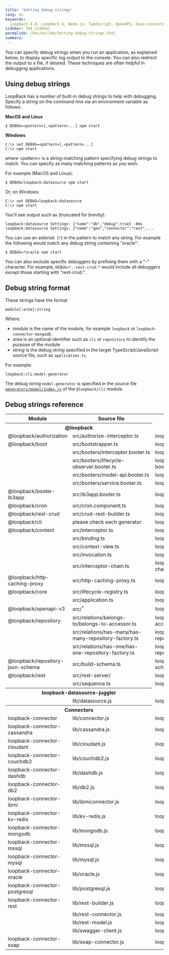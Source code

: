 ```yaml
---
title: 'Setting debug strings'
lang: en
keywords:
  LoopBack 4.0, LoopBack 4, Node.js, TypeScript, OpenAPI, base-connector.js
sidebar: lb4_sidebar
permalink: /doc/en/lb4/Setting-debug-strings.html
summary:
---
```


You can specify debug strings when you run an application, as explained below,
to display specific log output to the console. You can also redirect the output
to a file, if desired. These techniques are often helpful in debugging
applications.

## Using debug strings

LoopBack has a number of built-in debug strings to help with debugging. Specify
a string on the command-line via an environment variable as follows:

**MacOS and Linux**

```shell
$ DEBUG=<pattern>[,<pattern>...] npm start
```

**Windows**

```shell
C:\> set DEBUG=<pattern>[,<pattern>...]
C:\> npm start
```

where &lt;_pattern_&gt; is a string-matching pattern specifying debug strings to
match. You can specify as many matching patterns as you wish.

For example (MacOS and Linux):

```shell
$ DEBUG=loopback:datasource npm start
```

Or, on Windows:

```shell
C:\> set DEBUG=loopback:datasource
C:\> npm start
```

You'll see output such as (truncated for brevity):

```
loopback:datasource Settings: {"name":"db","debug":true} -0ms
loopback:datasource Settings: {"name":"geo","connector":"rest",...
```

You can use an asterisk  (`*`) in the pattern to match any string. For example
the following would match any debug string containing "oracle":

```shell
$ DEBUG=*oracle npm start
```

You can also exclude specific debuggers by prefixing them with a "-" character.
For example, `DEBUG=*,-rest-crud:*` would include all debuggers except those
starting with "rest-crud:".

## Debug string format

These strings have the format

`module[:area]:string`

Where:

- _module_ is the name of the module, for example `loopback` or
  `loopback-connector-mongodb`.
- _area_ is an optional identifier such as `cli` or `repository` to identify the
  purpose of the module
- _string_ is the debug string specified in the target TypeScript/JavaScript
  source file, such as `application.ts`.

For example:

`loopback:cli:model-generator`

The debug string `model-generator` is specified in the source file
[`generators/model/index.js`](https://github.com/strongloop/loopback-next/blob/master/packages/cli/generators/model/index.js)
of the `@loopback/cli` module.

## Debug strings reference

<table>
  <tbody>
    <tr>
      <th width="240">Module</th>
      <th width="330">Source file</th>
      <th width="330">String</th>
    </tr>
    <tr>
      <th colspan="2">@loopback</th>
    </tr>
    <tr>
      <td>@loopback/authorization</td>
      <td>src/authorize-interceptor.ts</td>
      <td>loopback:authorization:interceptor</td>
    </tr>
    <tr>
      <td>@loopback/boot</td>
      <td>src/bootstrapper.ts</td>
      <td>loopback:boot:bootstrapper</td>
    </tr>
    <tr>
      <td></td>
      <td>src/booters/interceptor.booter.ts</td>
      <td>loopback:boot:interceptor-booter</td>
    </tr>
    <tr>
      <td></td>
      <td>src/booters/lifecycle-observer.booter.ts</td>
      <td>loopback:boot:lifecycle-observer-booter</td>
    </tr>
    <tr>
      <td></td>
      <td>src/booters/model-api.booter.ts</td>
      <td>loopback:boot:model-api</td>
    </tr>
    <tr>
      <td></td>
      <td>src/booters/service.booter.ts</td>
      <td>loopback:boot:service-booter</td>
    </tr>
    <tr>
      <td>@loopback/booter-lb3app</td>
      <td>src/lb3app.booter.ts</td>
      <td>loopback:boot:lb3app</td>
    </tr>
    <tr>
      <td>@loopback/cron</td>
      <td>src/cron.component.ts</td>
      <td>loopback:cron</td>
    </tr>
    <tr>
      <td>@loopback/rest-crud</td>
      <td>src/crud-rest-builder.ts</td>
      <td>loopback:boot:crud-rest</td>
    </tr>
    <tr>
      <td>@loopback/cli</td>
      <td>please check each generator</td>
      <td>loopback:cli:_string_</td>
    </tr>
    <tr>
      <td>@loopback/context</td>
      <td>src/interceptor.ts</td>
      <td>loopback:context:interceptor</td>
    </tr>
    <tr>
      <td></td>
      <td>src/binding.ts</td>
      <td>loopback:context:binding</td>
    </tr>
    <tr>
      <td></td>
      <td>src/context-view.ts</td>
      <td>loopback:context:view</td>
    </tr>
     <tr>
      <td></td>
      <td>src/invocation.ts</td>
      <td>loopback:context:invocation</td>
    </tr>
    <tr>
      <td></td>
      <td>src/interceptor-chain.ts</td>
      <td>loopback:context:interceptor-chain</td>
    </tr>
    <tr>
      <td>@loopback/http-caching-proxy</td>
      <td>src/http-caching-proxy.ts</td>
      <td>loopback:http-caching-proxy</td>
    </tr>
    <tr>
      <td>@loopback/core</td>
      <td>src/lifecycle-registry.ts</td>
      <td>loopback:core:lifecycle</td>
    </tr>
    <tr>
      <td></td>
      <td>src/application.ts</td>
      <td>loopback:core:application</td>
    </tr>
    <tr>
      <td>@loopback/openapi-v3</td>
      <td>src/<sup>&#42;</sup></td>
      <td>loopback:openapi</td>
    </tr>
    <tr>
      <td>@loopback/repository</td>
      <td>src/relations/belongs-to/belongs-to-accessor.ts</td>
      <td>loopback:repository:belongs-to-accessor</td>
    </tr>
    <tr>
      <td></td>
      <td>src/relations/has-many/has-many-repository-factory.ts</td>
      <td>loopback:repository:has-many-repository-factory</td>
    </tr>
    <tr>
      <td></td>
      <td>src/relations/has-one/has-one-repository-factory.ts</td>
      <td>loopback:repository:has-one-repository-factory</td>
    </tr>
    <tr>
      <td>@loopback/repository-json-schema</td>
      <td>src/build-schema.ts</td>
      <td>loopback:repository-json-schema:build-schema</td>
    </tr>
    <tr>
      <td>@loopback/rest</td>
      <td>src/rest-server/</td>
      <td>loopback:rest:server</td>
    </tr>
    <tr>
      <td></td>
      <td>src/sequence.ts</td>
      <td>loopback:rest:sequence</td>
    </tr>
    <tr>
      <th colspan="2"><span>loopback-datasource-juggler</span></th>
    </tr>
    <tr>
      <td></td>
      <td>lib/datasource.js</td>
      <td>loopback:datasource</td>
    </tr>
    <tr>
      <th colspan="2">Connectors</th>
    </tr>
    <tr>
      <td>loopback-connector</td>
      <td>lib/connector.js</td>
      <td>loopback:connector</td>
    </tr>
    <tr>
      <td>loopback-connector-cassandra</td>
      <td>lib/cassandra.js</td>
      <td>loopback:connector:cassandra</td>
    </tr>
    <tr>
      <td>loopback-connector-cloudant</td>
      <td>lib/cloudant.js</td>
      <td>loopback:connector:cloudant</td>
    </tr>
    <tr>
      <td>loopback-connector-couchdb2</td>
      <td>lib/couchdb2.js</td>
      <td>loopback:connector:couchdb2</td>
    </tr>
    <tr>
      <td>loopback-connector-dashdb</td>
      <td>lib/dashdb.js</td>
      <td>loopback:connector:dashdb</td>
    </tr>
    <tr>
      <td>loopback-connector-db2</td>
      <td>lib/db2.js</td>
      <td>loopback:connector:db2</td>
    </tr>
    <tr>
      <td>loopback-connector-ibmi</td>
      <td>lib/ibmiconnector.js</td>
      <td>loopback:connector:ibmiconnector</td>
    </tr>
    <tr>
      <td>loopback-connector-kv-redis</td>
      <td>lib/kv-redis.js</td>
      <td>loopback:connector:kv-redis</td>
    </tr>
    <tr>
      <td>loopback-connector-mongodb</td>
      <td>lib/mongodb.js</td>
      <td>loopback:connector:mongodb</td>
    </tr>
    <tr>
      <td>loopback-connector-mssql</td>
      <td>lib/mssql.js</td>
      <td>loopback:connector:mssql</td>
    </tr>
    <tr>
      <td>loopback-connector-mysql</td>
      <td>lib/mysql.js</td>
      <td>loopback:connector:mysql</td>
    </tr>
    <tr>
      <td>loopback-connector-oracle</td>
      <td>lib/oracle.js</td>
      <td>loopback:connector:oracle</td>
    </tr>
    <tr>
      <td>loopback-connector-postgresql</td>
      <td>lib/postgresql.js</td>
      <td>loopback:connector:postgresql</td>
    </tr>
    <tr>
      <td>loopback-connector-rest</td>
      <td>lib/rest-builder.js</td>
      <td>loopback:connector:rest</td>
    </tr>
    <tr>
      <td></td>
      <td>lib/rest-connector.js</td>
      <td>loopback:connector:rest</td>
    </tr>
    <tr>
      <td></td>
      <td>lib/rest-model.js</td>
      <td>loopback:connector:rest</td>
    </tr>
    <tr>
      <td></td>
      <td>lib/swagger-client.js</td>
      <td>loopback:connector:rest:swagger</td>
    </tr>
    <tr>
      <td>loopback-connector-soap</td>
      <td>lib/soap-connector.js</td>
      <td>loopback:connector:soap</td>
    </tr>
  </tbody>
</table>
